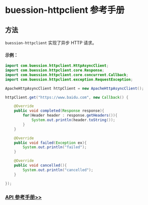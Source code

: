 # buession-httpclient 参考手册


## 方法


`buession-httpclient` 实现了异步 HTTP 请求。


#### 示例：

```java
import com.buession.httpclient.HttpAsyncClient;
import com.buession.httpclient.core.Response;
import com.buession.httpclient.core.concurrent.Callback;
import com.buession.httpclient.exception.RequestException;

ApacheHttpAsyncClient httpClient = new ApacheHttpAsyncClient();

httpClient.get("https://www.baidu.com", new Callback() {

	@Override
	public void completed(Response response){
		for(Header header : response.getHeaders()){
			System.out.println(header.toString());
		}
	}

	@Override
	public void failed(Exception ex){
		System.out.println("failed");
	}

	@Override
	public void cancelled(){
		System.out.println("cancelled");
	}

});
```


### [API 参考手册>>](https://javadoc.io/static/com.buession/buession-httpclient/2.3.0/com/buession/httpclient/HttpAsyncClient.html)